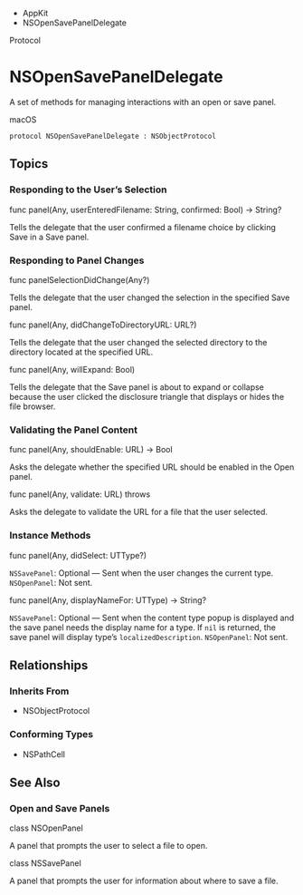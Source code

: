 

- AppKit
-  NSOpenSavePanelDelegate 

Protocol

# NSOpenSavePanelDelegate

A set of methods for managing interactions with an open or save panel.

macOS

``` source
protocol NSOpenSavePanelDelegate : NSObjectProtocol
```

## Topics

### Responding to the User’s Selection

func panel(Any, userEnteredFilename: String, confirmed: Bool) -> String?

Tells the delegate that the user confirmed a filename choice by clicking Save in a Save panel.

### Responding to Panel Changes

func panelSelectionDidChange(Any?)

Tells the delegate that the user changed the selection in the specified Save panel.

func panel(Any, didChangeToDirectoryURL: URL?)

Tells the delegate that the user changed the selected directory to the directory located at the specified URL.

func panel(Any, willExpand: Bool)

Tells the delegate that the Save panel is about to expand or collapse because the user clicked the disclosure triangle that displays or hides the file browser.

### Validating the Panel Content

func panel(Any, shouldEnable: URL) -> Bool

Asks the delegate whether the specified URL should be enabled in the Open panel.

func panel(Any, validate: URL) throws

Asks the delegate to validate the URL for a file that the user selected.

### Instance Methods

func panel(Any, didSelect: UTType?)

`NSSavePanel`: Optional — Sent when the user changes the current type. `NSOpenPanel`: Not sent.

func panel(Any, displayNameFor: UTType) -> String?

`NSSavePanel`: Optional — Sent when the content type popup is displayed and the save panel needs the display name for a type. If `nil` is returned, the save panel will display type’s `localizedDescription`. `NSOpenPanel`: Not sent.

## Relationships

### Inherits From

- NSObjectProtocol

### Conforming Types

- NSPathCell

## See Also

### Open and Save Panels

class NSOpenPanel

A panel that prompts the user to select a file to open.

class NSSavePanel

A panel that prompts the user for information about where to save a file.


